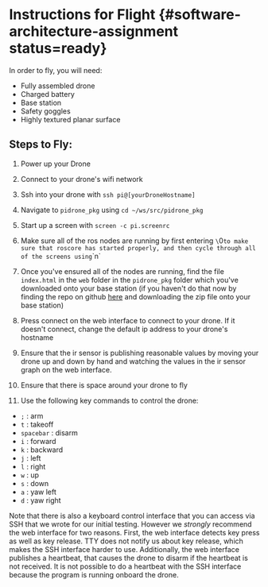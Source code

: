 # Instructions for Flight {#software-architecture-assignment status=ready}
In order to fly, you will need:
  * Fully assembled drone
  * Charged battery
  * Base station
  * Safety goggles
  * Highly textured planar surface

## Steps to Fly:
1. Power up your Drone

2. Connect to your drone's wifi network

3. Ssh into your drone with `ssh pi@[yourDroneHostname]`

4. Navigate to `pidrone_pkg` using `cd ~/ws/src/pidrone_pkg`

5. Start up a screen with `screen -c pi.screenrc`

6. Make sure all of the ros nodes are running by first
 entering `\`0` to make sure that roscore has started properly, and then cycle through all of the screens using `\`n`
7. Once you've ensured all of the nodes are running, find the file `index.html` in the `web` folder in the `pidrone_pkg` folder which you've downloaded onto your base station (if you haven't do that now by finding the repo on github [here](https://github.com/h2r/pidrone_pkg) and downloading the zip file onto your base station)

8. Press connect on the web interface to connect to your drone. If it doesn't connect, change the default ip address to your drone's hostname

9. Ensure that the ir sensor is publishing reasonable values by moving your drone up and down by hand and watching the values in the ir sensor graph on the web interface.

10. Ensure that there is space around your drone to fly

11. Use the following key commands to control the drone:
  * `;` : arm
  * `t` : takeoff
  * `spacebar` : disarm
  * `i` : forward
  * `k` : backward
  * `j` : left
  * `l` : right
  * `w` : up
  * `s` : down
  * `a` : yaw left
  * `d` : yaw right

Note that there is also a keyboard control interface that you can
access via SSH that we wrote for our initial testing.  However we
*strongly* recommend the web interface for two reasons.  First, the
web interface detects key press as well as key release.  TTY does not
notify us about key release, which makes the SSH interface harder to
use.  Additionally, the web interface publishes a heartbeat, that
causes the drone to disarm if the heartbeat is not received.  It is
not possible to do a heartbeat with the SSH interface because the
program is running onboard the drone.
